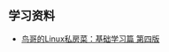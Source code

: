 ## 学习资料
- [鸟哥的Linux私房菜：基础学习篇 第四版](https://wizardforcel.gitbooks.io/vbird-linux-basic-4e/content/1.html)
